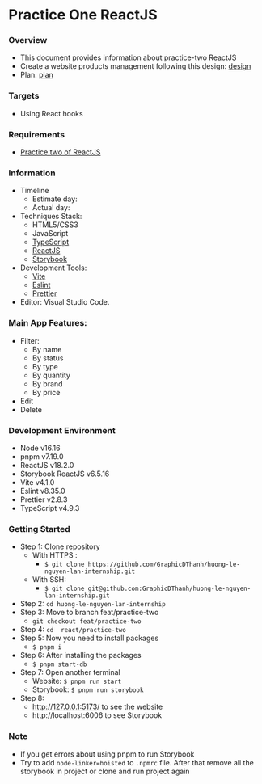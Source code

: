 # Practice One ReactJS

### Overview

- This document provides information about practice-two ReactJS
- Create a website products management following this design: [design](<https://www.figma.com/file/sl1LCYYdr3IA0IPEIrDvw5/Table-UI-3.0-%7C-Variants-Update-(Community)?node-id=0-1&t=g1Okt3QfjOMDRcLA-0>)
- Plan: [plan](https://docs.google.com/document/d/1KKlErwZB6m8S8wv01re003T2ni5m2c0454AYpoL_2TU/edit#)

### Targets

- Using React hooks

### Requirements

- [Practice two of ReactJS](https://docs.google.com/document/d/13VDmajtXccKR0im4q76tqtVmeEiByFmfZ_V8F9Q6bnw/edit)

### Information

- Timeline
  - Estimate day:
  - Actual day:
- Techniques Stack:
  - HTML5/CSS3
  - JavaScript
  - [TypeScript](https://www.typescriptlang.org/)
  - [ReactJS](https://reactjs.org/)
  - [Storybook](https://storybook.js.org/)
- Development Tools:
  - [Vite](https://vitejs.dev/)
  - [Eslint](https://eslint.org/)
  - [Prettier](https://prettier.io/)
- Editor: Visual Studio Code.

### Main App Features:

- Filter:
  - By name
  - By status
  - By type
  - By quantity
  - By brand
  - By price
- Edit
- Delete

### Development Environment

- Node v16.16
- pnpm v7.19.0
- ReactJS v18.2.0
- Storybook ReactJS v6.5.16
- Vite v4.1.0
- Eslint v8.35.0
- Prettier v2.8.3
- TypeScript v4.9.3

### Getting Started

- Step 1: Clone repository
  - With HTTPS :
    - `$ git clone https://github.com/GraphicDThanh/huong-le-nguyen-lan-internship.git`
  - With SSH:
    - `$ git clone git@github.com:GraphicDThanh/huong-le-nguyen-lan-internship.git`
- Step 2: `cd huong-le-nguyen-lan-internship`
- Step 3: Move to branch feat/practice-two
  - `git checkout feat/practice-two`
- Step 4: `cd  react/practice-two`
- Step 5: Now you need to install packages
  - `$ pnpm i`
- Step 6: After installing the packages
  - `$ pnpm start-db`
- Step 7: Open another terminal
  - Website: `$ pnpm run start`
  - Storybook: `$ pnpm run storybook`
- Step 8:
  - http://127.0.0.1:5173/ to see the website
  - http://localhost:6006 to see Storybook

### Note

- If you get errors about using pnpm to run Storybook
- Try to add `node-linker=hoisted` to `.npmrc` file. After that remove all the storybook in project or clone and run project again
